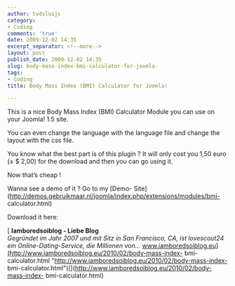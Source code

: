 ```yaml
---
author: tvdsluijs
category:
- Coding
comments: 'true'
date: 2009-12-02 14:35
excerpt_separator: <!--more-->
layout: post
publish_date: 2009-12-02 14:35
slug: body-mass-index-bmi-calculator-for-joomla-
tags:
- Coding
title: Body Mass Index (BMI) Calculator for Joomla!

---
```

This is a nice Body Mass Index (BMI) Calculator Module you can use on your
Joomla! 1.5 site.

You can even change the language with the language file and change the layout
with the css file.

You know what the best part is of this plugin ? It will only cost you 1,50
euro (± $ 2,00) for the download and then you can go using it.

Now that’s cheap !

Wanna see a demo of it ? Go to my [Demo-
Site](http://demos.gebruikmaar.nl/joomla/index.php/extensions/modules/bmi-
calculator.html)

Download it here:

[ **Iamboredsoiblog - Liebe Blog**  
 _Gegründet im Jahr 2007 und mit Sitz in San Francisco, CA, ist lovescout24
ein Online-Dating-Service, die Millionen von…_
www.iamboredsoiblog.eu](http://www.iamboredsoiblog.eu/2010/02/body-mass-index-
bmi-calculator.html "http://www.iamboredsoiblog.eu/2010/02/body-mass-index-
bmi-calculator.html")[](http://www.iamboredsoiblog.eu/2010/02/body-mass-index-
bmi-calculator.html)

